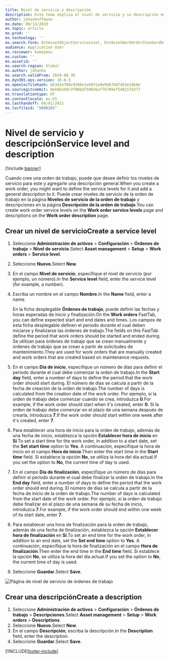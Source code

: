 ```yaml
---
title: Nivel de servicio y descripción
description: Este tema explica el nivel de servicio y su descripción en Administración de activos.
author: johanhoffmann
ms.date: 08/13/2019
ms.topic: article
ms.prod: ''
ms.technology: ''
ms.search.form: EntAssetObjectServiceLevel, EntAssetWorkOrderStandardDescription, EntAssetWorkOrderServiceLevel, EntAssetServiceLevelLookup
audience: Application User
ms.reviewer: kamaybac
ms.custom: ''
ms.assetid: ''
ms.search.region: Global
ms.author: johanho
ms.search.validFrom: 2019-08-30
ms.dyn365.ops.version: 10.0.5
ms.openlocfilehash: bb342e700c9390e1eb9f2a9e9d67b874b3e19b8e
ms.sourcegitcommit: 0e8db169c3f90bd750826af76709ef5d621fd377
ms.translationtype: HT
ms.contentlocale: es-ES
ms.lasthandoff: 04/01/2021
ms.locfileid: "5808265"
---
```

# <a name="service-level-and-description"></a><span data-ttu-id="fe781-103">Nivel de servicio y descripción</span><span class="sxs-lookup"><span data-stu-id="fe781-103">Service level and description</span></span>

[!include [banner](../../includes/banner.md)]

 

<span data-ttu-id="fe781-104">Cuando cree una orden de trabajo, puede que desee definir los niveles de servicio para este y agregarle una descripción general.</span><span class="sxs-lookup"><span data-stu-id="fe781-104">When you create a work order, you might want to define the service levels for it and add a general description to it.</span></span> <span data-ttu-id="fe781-105">Puede crear niveles de servicio de la orden de trabajo en la página **Niveles de servicio de la orden de trabajo** y descripciones en la página **Descripción de la orden de trabajo**.</span><span class="sxs-lookup"><span data-stu-id="fe781-105">You can create work order service levels on the **Work order service levels** page and descriptions on the **Work order description** page.</span></span>

## <a name="create-a-service-level"></a><span data-ttu-id="fe781-106">Crear un nivel de servicio</span><span class="sxs-lookup"><span data-stu-id="fe781-106">Create a service level</span></span>

1. <span data-ttu-id="fe781-107">Seleccione **Administración de activos** \> **Configuración** \> **Órdenes de trabajo** \> **Nivel de servicio**.</span><span class="sxs-lookup"><span data-stu-id="fe781-107">Select **Asset management** \> **Setup** \> **Work orders** \> **Service level**.</span></span>
2. <span data-ttu-id="fe781-108">Seleccione **Nuevo**.</span><span class="sxs-lookup"><span data-stu-id="fe781-108">Select **New**.</span></span>
3. <span data-ttu-id="fe781-109">En el campo **Nivel de servicio**, especifique el nivel de servicio (por ejemplo, un número).</span><span class="sxs-lookup"><span data-stu-id="fe781-109">In the **Service level** field, enter the service level (for example, a number).</span></span>
4. <span data-ttu-id="fe781-110">Escriba un nombre en el campo **Nombre**.</span><span class="sxs-lookup"><span data-stu-id="fe781-110">In the **Name** field, enter a name.</span></span>

    <span data-ttu-id="fe781-111">En la ficha desplegable **Órdenes de trabajo**, puede definir las fechas y horas esperadas de inicio y finalización.</span><span class="sxs-lookup"><span data-stu-id="fe781-111">On the **Work orders** FastTab, you can define expected start and end dates and times.</span></span> <span data-ttu-id="fe781-112">Los campos de esta ficha desplegable definen el periodo durante el cual deben iniciarse y finalizarse las órdenes de trabajo.</span><span class="sxs-lookup"><span data-stu-id="fe781-112">The fields on this FastTab define the period that work orders should be started and ended during.</span></span> <span data-ttu-id="fe781-113">Se utilizan para órdenes de trabajo que se crean manualmente y órdenes de trabajo que se crean a partir de solicitudes de mantenimiento.</span><span class="sxs-lookup"><span data-stu-id="fe781-113">They are used for work orders that are manually created and work orders that are created based on maintenance requests.</span></span> 

5. <span data-ttu-id="fe781-114">En el campo **Día de inicio**, especifique un número de días para definir el periodo durante el cual debe comenzar la orden de trabajo.</span><span class="sxs-lookup"><span data-stu-id="fe781-114">In the **Start day** field, enter a number of days to define the period that the work order should start during.</span></span> <span data-ttu-id="fe781-115">El número de días se calcula a partir de la fecha de creación de la orden de trabajo.</span><span class="sxs-lookup"><span data-stu-id="fe781-115">The number of days is calculated from the creation date of the work order.</span></span> <span data-ttu-id="fe781-116">Por ejemplo, si la orden de trabajo debe comenzar cuando se crea, introduzca **0**.</span><span class="sxs-lookup"><span data-stu-id="fe781-116">For example, if the work order should start when it's created, enter **0**.</span></span> <span data-ttu-id="fe781-117">Si la orden de trabajo debe comenzar en el plazo de una semana después de crearla, introduzca **7**.</span><span class="sxs-lookup"><span data-stu-id="fe781-117">If the work order should start within one week after it's created, enter **7**.</span></span>
6. <span data-ttu-id="fe781-118">Para establecer una hora de inicio para la orden de trabajo, además de una fecha de inicio, establezca la opción **Establecer hora de inicio** en **Sí**.</span><span class="sxs-lookup"><span data-stu-id="fe781-118">To set a start time for the work order, in addition to a start date, set the **Set start time** option to **Yes**.</span></span> <span data-ttu-id="fe781-119">A continuación, especifique la hora de inicio en el campo **Hora de inicio**.</span><span class="sxs-lookup"><span data-stu-id="fe781-119">Then enter the start time in the **Start time** field.</span></span> <span data-ttu-id="fe781-120">Si establece la opción **No**, se utiliza la hora del día actual.</span><span class="sxs-lookup"><span data-stu-id="fe781-120">If you set the option to **No**, the current time of day is used.</span></span>
7. <span data-ttu-id="fe781-121">En el campo **Día de finalización**, especifique un número de días para definir el periodo durante el cual debe finalizar la orden de trabajo.</span><span class="sxs-lookup"><span data-stu-id="fe781-121">In the **End day** field, enter a number of days to define the period that the work order should end during.</span></span> <span data-ttu-id="fe781-122">El número de días se calcula a partir de la fecha de inicio de la orden de trabajo.</span><span class="sxs-lookup"><span data-stu-id="fe781-122">The number of days is calculated from the start date of the work order.</span></span> <span data-ttu-id="fe781-123">Por ejemplo, si la orden de trabajo debe finalizar en el plazo de una semana de su fecha de inicio, introduzca **7**.</span><span class="sxs-lookup"><span data-stu-id="fe781-123">For example, if the work order should end within one week of its start date, enter **7**.</span></span>
8. <span data-ttu-id="fe781-124">Para establecer una hora de finalización para la orden de trabajo, además de una fecha de finalización, establezca la opción **Establecer hora de finalización** en **Sí**.</span><span class="sxs-lookup"><span data-stu-id="fe781-124">To set an end time for the work order, in addition to an end date, set the **Set end time** option to **Yes**.</span></span> <span data-ttu-id="fe781-125">A continuación, especifique la hora de finalización en el campo **Hora de finalización**.</span><span class="sxs-lookup"><span data-stu-id="fe781-125">Then enter the end time in the **End time** field.</span></span> <span data-ttu-id="fe781-126">Si establece la opción **No**, se utiliza la hora del día actual.</span><span class="sxs-lookup"><span data-stu-id="fe781-126">If you set the option to **No**, the current time of day is used.</span></span>
9. <span data-ttu-id="fe781-127">Seleccione **Guardar**.</span><span class="sxs-lookup"><span data-stu-id="fe781-127">Select **Save**.</span></span>

![Página de nivel de servicio de órdenes de trabajo](media/19-setup-for-work-orders.png)

## <a name="create-a-description"></a><span data-ttu-id="fe781-129">Crear una descripción</span><span class="sxs-lookup"><span data-stu-id="fe781-129">Create a description</span></span>

1. <span data-ttu-id="fe781-130">Seleccione **Administración de activos** \> **Configuración** \> **Órdenes de trabajo** \> **Descripciones**.</span><span class="sxs-lookup"><span data-stu-id="fe781-130">Select **Asset management** \> **Setup** \> **Work orders** \> **Descriptions**.</span></span>
2. <span data-ttu-id="fe781-131">Seleccione **Nuevo**.</span><span class="sxs-lookup"><span data-stu-id="fe781-131">Select **New**.</span></span>
3. <span data-ttu-id="fe781-132">En el campo **Descripción**, escriba la descripción.</span><span class="sxs-lookup"><span data-stu-id="fe781-132">In the **Description** field, enter the description.</span></span>
4. <span data-ttu-id="fe781-133">Seleccione **Guardar**.</span><span class="sxs-lookup"><span data-stu-id="fe781-133">Select **Save**.</span></span>


[!INCLUDE[footer-include](../../../includes/footer-banner.md)]